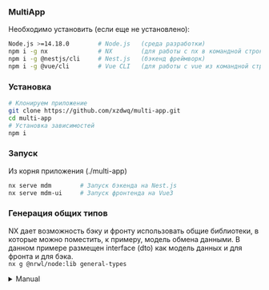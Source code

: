 ### MultiApp
Необходимо установить (если еще не установлено):
```bash
Node.js >=14.18.0        # Node.js   (среда разработки)
npm i -g nx              # NX        (для работы с nx в командной строке)
npm i -g @nestjs/cli     # Nest.js   (бэкенд фреймворк)
npm i -g @vue/cli        # Vue CLI   (для работы с vue из командной строки)
```
### Установка
```bash
# Клонируем приложение
git clone https://github.com/xzdwq/multi-app.git
cd multi-app
# Установка зависимостей
npm i
```

### Запуск
Из корня приложения (./multi-app)
```bash
nx serve mdm        # Запуск бэкенда на Nest.js
nx serve mdm-ui     # Запуск фронтенда на Vue3
```
### Генерация общих типов
NX дает возможность бэку и фронту использовать общие библиотеки, в которые можно поместить, к примеру, модель обмена данными. В данном примере размещен interface (dto) как модель данных и для фронта и для бэка.  
`nx g @nrwl/node:lib general-types`  

<details>
<summary>Manual</summary>

- [Vue3](https://v3.vuejs.org/)
  - `npm i nx-vue3-vite -D`
  - `nx g nx-vue3-vite:app <app-name>`
  - run: `nx serve <app-name>`
- [Nest](https://nestjs.com)
  - `npm i -D @nrwl/nest`
- [React](https://reactjs.org)
  - `npm i -D @nrwl/react`
- Web (no framework frontends)
  - `npm i -D @nrwl/web`
- [Angular](https://angular.io)
  - `npm i -D @nrwl/angular`
- [Express](https://expressjs.com)
  - `npm i -D @nrwl/express`
- [Node](https://nodejs.org)
  - `npm i -D @nrwl/node`

There are also many [community plugins](https://nx.dev/community) you could add.

## Generate an application

Run `nx g @nrwl/react:app my-app` to generate an application.

> You can use any of the plugins above to generate applications as well.

When using Nx, you can create multiple applications and libraries in the same workspace.

## Generate a library

Run `nx g @nrwl/react:lib my-lib` to generate a library.

> You can also use any of the plugins above to generate libraries as well.

Libraries are shareable across libraries and applications. They can be imported from `@multi-app/mylib`.

## Development server

Run `nx serve my-app` for a dev server. Navigate to http://localhost:4200/. The app will automatically reload if you change any of the source files.

## Code scaffolding

Run `nx g @nrwl/react:component my-component --project=my-app` to generate a new component.

## Build

Run `nx build my-app` to build the project. The build artifacts will be stored in the `dist/` directory. Use the `--prod` flag for a production build.

## Running unit tests

Run `nx test my-app` to execute the unit tests via [Jest](https://jestjs.io).

Run `nx affected:test` to execute the unit tests affected by a change.

## Running end-to-end tests

Run `ng e2e my-app` to execute the end-to-end tests via [Cypress](https://www.cypress.io).

Run `nx affected:e2e` to execute the end-to-end tests affected by a change.

## Understand your workspace

Run `nx dep-graph` to see a diagram of the dependencies of your projects.

</details>
